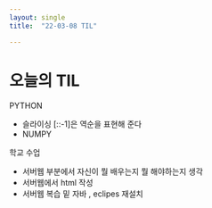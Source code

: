 ```yaml
---
layout: single
title:  "22-03-08 TIL"

---
```


# 오늘의 TIL

PYTHON
* 슬라이싱 [::-1]은 역순을 표현해 준다
* NUMPY


학교 수업
* 서버웹 부분에서 자신이 뭘 배우는지 뭘 해야하는지 생각
*  서버웹에서  html 작성
*  서버웹 복습 밑 자바 , eclipes 재설치

